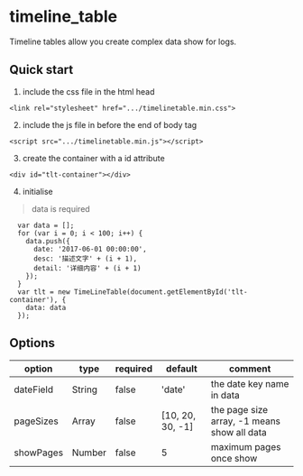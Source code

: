 # timeline_table
Timeline tables allow you create complex data show for logs.

## Quick start

1. include the css file in the html head
```
<link rel="stylesheet" href=".../timelinetable.min.css">
```
2. include the js file in before the end of body tag
```
<script src=".../timelinetable.min.js"></script>
```
3. create the container with a id attribute
```
<div id="tlt-container"></div>
```
4. initialise
> data is required
```
  var data = [];
  for (var i = 0; i < 100; i++) {
    data.push({
      date: '2017-06-01 00:00:00',
      desc: '描述文字' + (i + 1),
      detail: '详细内容' + (i + 1)
    });
  }
  var tlt = new TimeLineTable(document.getElementById('tlt-container'), {
    data: data
  });
```

## Options
|option|type|required|default|comment|
|---|---|---|---|---|
|dateField|String|false|'date'|the date key name in data|
|pageSizes| Array|false|[10, 20, 30, -1]|the page size array, -1 means show all data|
|showPages|Number|false |5|maximum pages once show|
